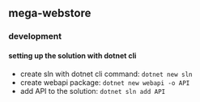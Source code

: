 ## mega-webstore

### development

#### setting up the solution with dotnet cli
- create sln with dotnet cli command: `dotnet new sln`
- create webapi package: `dotnet new webapi -o API`
- add API to the solution: `dotnet sln add API`